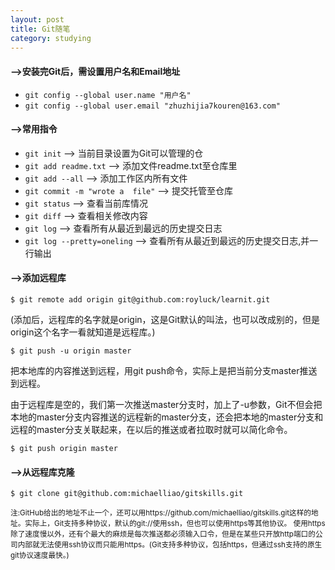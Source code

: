 ```yaml
---
layout: post
title: Git随笔
category: studying
---
```


#### -->安装完Git后，需设置用户名和Email地址 

 + `git config --global user.name "用户名"`
 + `git config --global user.email "zhuzhijia7kouren@163.com"`

#### -->常用指令

 + `git init`  -->   当前目录设置为Git可以管理的仓
 + `git add readme.txt`  -->   添加文件readme.txt至仓库里
 + `git add --all`   -->  添加工作区内所有文件
 + `git commit -m "wrote a  file"`  -->   提交托管至仓库
 + `git status`  -->   查看当前库情况
 + `git diff`  -->   查看相关修改内容
 + `git log`  -->   查看所有从最近到最远的历史提交日志
 + `git log --pretty=oneling`   -->   查看所有从最近到最远的历史提交日志,并一行输出

#### -->添加远程库

`$ git remote add origin git@github.com:royluck/learnit.git`

(添加后，远程库的名字就是origin，这是Git默认的叫法，也可以改成别的，但是origin这个名字一看就知道是远程库。)

`$ git push -u origin master`

把本地库的内容推送到远程，用git push命令，实际上是把当前分支master推送到远程。

由于远程库是空的，我们第一次推送master分支时，加上了-u参数，Git不但会把本地的master分支内容推送的远程新的master分支，还会把本地的master分支和远程的master分支关联起来，在以后的推送或者拉取时就可以简化命令。

`$ git push origin master`

#### -->从远程库克隆

`$ git clone git@github.com:michaelliao/gitskills.git`

<small>注:GitHub给出的地址不止一个，还可以用https://github.com/michaelliao/gitskills.git这样的地址。实际上，Git支持多种协议，默认的git://使用ssh，但也可以使用https等其他协议。
使用https除了速度慢以外，还有个最大的麻烦是每次推送都必须输入口令，但是在某些只开放http端口的公司内部就无法使用ssh协议而只能用https。(Git支持多种协议，包括https，但通过ssh支持的原生git协议速度最快。)</small>

